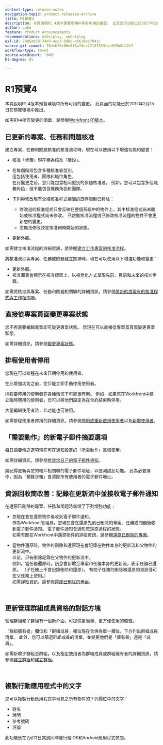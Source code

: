 ```yaml
---
content-type: release-notes
navigation-topic: product-releases-archive
title: R1預覽4
description: 本頁說明R1.4版本預覽環境中所有可用的變更。 此頁面的功能已於2017年2月15日在預覽環境中推出。
author: Luke
feature: Product Announcements
recommendations: noDisplay, noCatalog
exl-id: 2945e058-74dd-4cc3-9d6c-e5618ee7041c
source-git-commit: 76deb76c66e8f8a7dea721378591ae035b8d42e7
workflow-type: tm+mt
source-wordcount: '849'
ht-degree: 0%

---
```


# R1預覽4

本頁說明R1.4版本預覽環境中所有可用的變更。 此頁面的功能已於2017年2月15日在預覽環境中推出。

如需R1中所有變更的清單，請參閱[Workfront R1版本](../../../../product-announcements/product-releases/quarterly-release-archive/r1-release-activity/workfront-r1-release.md)。

## 已更新的專案、任務和問題核准

建立專案、任務和問題核准的核准流程時，現在可以使用以下增強功能和變更： 

* 核准「步驟」現在稱為核准「階段」。
* 在每個階段包含多種核准者型別。\
  這包括使用者、團隊和職位角色。\
  在此變更之前，您只能包含相同型別的多個核准者。 例如，您可以包含多個職務角色，但不能包含職務角色和團隊。

* 下列與修改現有全域核准程式相關的既存限制已移除：

   * 修改過的核准程式只會反映在整個系統中的物件上，其中核准程式尚未開始或核准程式尚未修改。 已啟動核准流程或已修改核准流程的物件不會更新您的變更。
   * 您無法修改決定核准何時開始的狀態。

* 更新外觀。

如需建立核准流程的詳細資訊，請參閱[建立工作專案的核准流程](../../../../administration-and-setup/customize-workfront/configure-approval-milestone-processes/create-approval-processes.md)。

將核准流程與專案、任務或問題建立關聯時，現在可以使用以下增強功能和變更：

* 更新外觀。
* 核准圖表會顯示在核准標籤上，以視覺化方式呈現先前、目前和未來的核准步驟。

如需將核准與專案、任務和問題相關聯的詳細資訊，請參閱[將新的或現有的核准程式與工作相關聯](../../../../review-and-approve-work/manage-approvals/associate-approval-with-work.md)。

## 直接從專案頁面變更專案狀態

您不再需要編輯專案即可變更專案狀態。 您現在可以直接從專案首頁面變更專案狀態。

如需詳細資訊，請參閱[變更專案狀態](../../../../manage-work/projects/manage-projects/change-project-status.md)。

## 排程使用者停用

您現在可以排程在未來日期停用的使用者。

在此增強功能之前，您只能立即手動停用使用者。

排程要停用的使用者在各種情況下可能很有用。 例如，如果您在Workfront中建立臨時聘用的使用者，您可以將他們設定為在合約結束時停用。

大量編輯使用者時，此功能也可使用。 

如需排程使用者停用的詳細資訊，請參閱[停用或重新啟用使用者](../../../../administration-and-setup/add-users/create-and-manage-users/deactivate-a-user.md)以及[新增使用者](../../../../administration-and-setup/add-users/create-and-manage-users/add-users.md)。

## 「需要動作」的新電子郵件摘要選項

每日摘要傳送選項現在可在通知設定的「所需動作」區域使用。

如需詳細資訊，請參閱[修改您自己的電子郵件通知](../../../../workfront-basics/using-notifications/activate-or-deactivate-your-own-event-notifications.md)。

請記得更新與您的帳戶相關聯的電子郵件地址，以便測試此功能。 此為必要操作，因為「預覽沙箱」會清除所有使用者的電子郵件地址。

## 資源回收筒改善：記錄在更新流中並接收電子郵件通知

在還原已刪除的專案、任務和問題時新增了下列增強功能：

* 您現在會在還原物件後收到電子郵件通知。\
  作為Workfront管理員，您現在會在還原先前已刪除的專案、任務或問題後收到電子郵件通知。 電子郵件通知會通知您還原過程的狀態。\
  如需有關在Workfront中還原物件的詳細資訊，請參閱[還原已刪除的專案](../../../../administration-and-setup/manage-workfront/manage-deleted-items/restore-deleted-items.md)。

* 當物件還原時，物件的刪除和還原現在會記錄在物件本身的更新流和父物件的更新流中。\
  以前，只有刪除記錄在父物件的更新流中。\
  例如，當任務還原時，訊息會新增至專案和任務本身的更新流，表示任務已還原。 （子任務上不會記錄刪除和還原）。 有關子任務的刪除和還原的資訊僅可在父任務上使用。)\
  如需詳細資訊，請參閱[還原已刪除的專案](../../../../administration-and-setup/manage-workfront/manage-deleted-items/restore-deleted-items.md)。

 

## 更新管理群組成員資格的對話方塊

管理群組和子群組有一個新介面，可提供更簡單、更方便使用的體驗。

「群組擁有者」欄位和「群組成員」欄位現在合併為單一欄位，下方列出群組成員清單。 此外，您可以篩選群組成員的清單，並變更他們是「擁有者」還是「成員」。 

如需新增子群組至群組，以及指定使用者為群組成員或群組擁有者的詳細資訊，請參閱[建立群組](../../../../administration-and-setup/manage-groups/create-and-manage-groups/create-a-group.md)和[建立群組](../../../../administration-and-setup/manage-groups/create-and-manage-groups/create-a-group.md)。 

 

## 複製行動應用程式中的文字

您可以複製行動應用程式中可見之所有物件的下列欄位中的文字：

* 姓名
* 說明
* 參考號碼
* 評論

此功能應在2月13日當週同時發行給iOS和Android應用程式商店。
